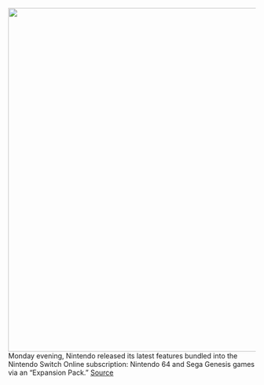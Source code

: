 <img src='https://cdn.vox-cdn.com/thumbor/EejN-_hJZRUdgCJPpm-wNIAFPX8=/0x0:1280x720/1200x800/filters:focal(538x258:742x462)/cdn.vox-cdn.com/uploads/chorus_image/image/70049298/IMG_0122.0.jpeg' width='700px' /><br/>
Monday evening, Nintendo released its latest features bundled into the Nintendo Switch Online subscription: Nintendo 64 and Sega Genesis games via an “Expansion Pack.”
<a href='https://www.theverge.com/2021/10/26/22746897/nintendo-switch-online-n64-emulation-quality-bad'> Source <a/>